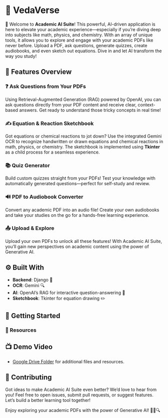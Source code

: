 # 📘 VedaVerse

🚀 Welcome to **Academic AI Suite**! This powerful, AI-driven application is here to elevate your academic experience—especially if you’re diving deep into subjects like math, physics, and chemistry. With an array of unique tools, it allows you to explore and engage with your academic PDFs like never before. Upload a PDF, ask questions, generate quizzes, create audiobooks, and even sketch out equations. Dive in and let AI transform the way you study!

## 🎉 Features Overview

### ❓ Ask Questions from Your PDFs
Using Retrieval-Augmented Generation (RAG) powered by OpenAI, you can ask questions directly from your PDF content and receive clear, context-based answers. Get ready to understand those tricky concepts in real time!

### ✍️ Equation & Reaction Sketchbook
Got equations or chemical reactions to jot down? Use the integrated Gemini OCR to recognize handwritten or drawn equations and chemical reactions in math, physics, or chemistry. The sketchbook is implemented using **Tkinter** as a child process for a seamless experience.

### 📚 Quiz Generator
Build custom quizzes straight from your PDFs! Test your knowledge with automatically generated questions—perfect for self-study and review.

### 🔊 PDF to Audiobook Converter
Convert any academic PDF into an audio file! Create your own audiobooks and take your studies on the go for a hands-free learning experience.

### 📤 Upload & Explore
Upload your own PDFs to unlock all these features! With Academic AI Suite, you’ll gain new perspectives on academic content using the power of Generative AI.

## ⚙️ Built With
- **Backend**: Django 🐍
- **OCR**: Gemini 🔍
- **AI**: OpenAI’s RAG for interactive question-answering 🤖
- **Sketchbook**: Tkinter for equation drawing ✏️

## 🚀 Getting Started

### 🔗 Resources
## 📺 Demo Video
- [Google Drive Folder](https://drive.google.com/drive/folders/1dGYyOKPZSTcMYLHpUr57heVoE06tp20B?usp=drive_link) for additional files and resources.

## 🤝 Contributing
Got ideas to make Academic AI Suite even better? We’d love to hear from you! Feel free to open issues, submit pull requests, or suggest features. Let’s build a better learning tool together!


Enjoy exploring your academic PDFs with the power of Generative AI! 🚀📘🔍
